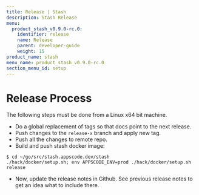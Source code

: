```yaml
---
title: Release | Stash
description: Stash Release
menu:
  product_stash_v0.9.0-rc.0:
    identifier: release
    name: Release
    parent: developer-guide
    weight: 15
product_name: stash
menu_name: product_stash_v0.9.0-rc.0
section_menu_id: setup
---
```


# Release Process

The following steps must be done from a Linux x64 bit machine.

- Do a global replacement of tags so that docs point to the next release.
- Push changes to the `release-x` branch and apply new tag.
- Push all the changes to remote repo.
- Build and push stash docker image:
```console
$ cd ~/go/src/stash.appscode.dev/stash
./hack/docker/setup.sh; env APPSCODE_ENV=prod ./hack/docker/setup.sh release
```

- Now, update the release notes in Github. See previous release notes to get an idea what to include there.
